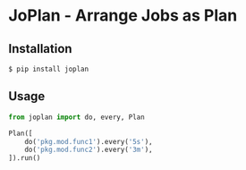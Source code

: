 JoPlan - Arrange Jobs as Plan
=============================

## Installation

```shell
$ pip install joplan
```

## Usage

```python
from joplan import do, every, Plan

Plan([
    do('pkg.mod.func1').every('5s'),
    do('pkg.mod.func2').every('3m'),
]).run()
```
